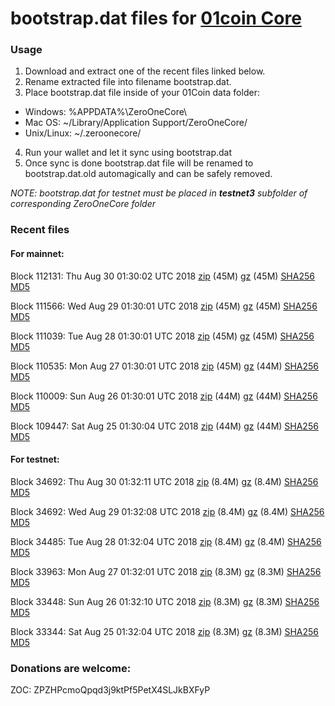 # bootstrap.dat files for [01coin Core](https://01coin.io)

### Usage

1. Download and extract one of the recent files linked below.
2. Rename extracted file into filename bootstrap.dat.
3. Place bootstrap.dat file inside of your 01Coin data folder:
 - Windows: %APPDATA%\ZeroOneCore\
 - Mac OS: ~/Library/Application Support/ZeroOneCore/
 - Unix/Linux: ~/.zeroonecore/
4. Run your wallet and let it sync using bootstrap.dat
5. Once sync is done bootstrap.dat file will be renamed to bootstrap.dat.old automagically and can be safely removed.

_NOTE: bootstrap.dat for testnet must be placed in **testnet3** subfolder of corresponding ZeroOneCore folder_

### Recent files

#### For mainnet:

Block 112131: Thu Aug 30 01:30:02 UTC 2018 [zip](https://files.01coin.io/mainnet/2018-08-30/bootstrap.dat.zip) (45M) [gz](https://files.01coin.io/mainnet/2018-08-30/bootstrap.dat.tar.gz) (45M) [SHA256](https://files.01coin.io/mainnet/2018-08-30/sha256.txt) [MD5](https://files.01coin.io/mainnet/2018-08-30/md5.txt)

Block 111566: Wed Aug 29 01:30:01 UTC 2018 [zip](https://files.01coin.io/mainnet/2018-08-29/bootstrap.dat.zip) (45M) [gz](https://files.01coin.io/mainnet/2018-08-29/bootstrap.dat.tar.gz) (45M) [SHA256](https://files.01coin.io/mainnet/2018-08-29/sha256.txt) [MD5](https://files.01coin.io/mainnet/2018-08-29/md5.txt)

Block 111039: Tue Aug 28 01:30:01 UTC 2018 [zip](https://files.01coin.io/mainnet/2018-08-28/bootstrap.dat.zip) (45M) [gz](https://files.01coin.io/mainnet/2018-08-28/bootstrap.dat.tar.gz) (45M) [SHA256](https://files.01coin.io/mainnet/2018-08-28/sha256.txt) [MD5](https://files.01coin.io/mainnet/2018-08-28/md5.txt)

Block 110535: Mon Aug 27 01:30:01 UTC 2018 [zip](https://files.01coin.io/mainnet/2018-08-27/bootstrap.dat.zip) (45M) [gz](https://files.01coin.io/mainnet/2018-08-27/bootstrap.dat.tar.gz) (44M) [SHA256](https://files.01coin.io/mainnet/2018-08-27/sha256.txt) [MD5](https://files.01coin.io/mainnet/2018-08-27/md5.txt)

Block 110009: Sun Aug 26 01:30:01 UTC 2018 [zip](https://files.01coin.io/mainnet/2018-08-26/bootstrap.dat.zip) (44M) [gz](https://files.01coin.io/mainnet/2018-08-26/bootstrap.dat.tar.gz) (44M) [SHA256](https://files.01coin.io/mainnet/2018-08-26/sha256.txt) [MD5](https://files.01coin.io/mainnet/2018-08-26/md5.txt)

Block 109447: Sat Aug 25 01:30:04 UTC 2018 [zip](https://files.01coin.io/mainnet/2018-08-25/bootstrap.dat.zip) (44M) [gz](https://files.01coin.io/mainnet/2018-08-25/bootstrap.dat.tar.gz) (44M) [SHA256](https://files.01coin.io/mainnet/2018-08-25/sha256.txt) [MD5](https://files.01coin.io/mainnet/2018-08-25/md5.txt)


#### For testnet:

Block 34692: Thu Aug 30 01:32:11 UTC 2018 [zip](https://files.01coin.io/testnet/2018-08-30/bootstrap.dat.zip) (8.4M) [gz](https://files.01coin.io/testnet/2018-08-30/bootstrap.dat.tar.gz) (8.4M) [SHA256](https://files.01coin.io/testnet/2018-08-30/sha256.txt) [MD5](https://files.01coin.io/testnet/2018-08-30/md5.txt)

Block 34692: Wed Aug 29 01:32:08 UTC 2018 [zip](https://files.01coin.io/testnet/2018-08-29/bootstrap.dat.zip) (8.4M) [gz](https://files.01coin.io/testnet/2018-08-29/bootstrap.dat.tar.gz) (8.4M) [SHA256](https://files.01coin.io/testnet/2018-08-29/sha256.txt) [MD5](https://files.01coin.io/testnet/2018-08-29/md5.txt)

Block 34485: Tue Aug 28 01:32:04 UTC 2018 [zip](https://files.01coin.io/testnet/2018-08-28/bootstrap.dat.zip) (8.4M) [gz](https://files.01coin.io/testnet/2018-08-28/bootstrap.dat.tar.gz) (8.4M) [SHA256](https://files.01coin.io/testnet/2018-08-28/sha256.txt) [MD5](https://files.01coin.io/testnet/2018-08-28/md5.txt)

Block 33963: Mon Aug 27 01:32:01 UTC 2018 [zip](https://files.01coin.io/testnet/2018-08-27/bootstrap.dat.zip) (8.3M) [gz](https://files.01coin.io/testnet/2018-08-27/bootstrap.dat.tar.gz) (8.3M) [SHA256](https://files.01coin.io/testnet/2018-08-27/sha256.txt) [MD5](https://files.01coin.io/testnet/2018-08-27/md5.txt)

Block 33448: Sun Aug 26 01:32:10 UTC 2018 [zip](https://files.01coin.io/testnet/2018-08-26/bootstrap.dat.zip) (8.3M) [gz](https://files.01coin.io/testnet/2018-08-26/bootstrap.dat.tar.gz) (8.3M) [SHA256](https://files.01coin.io/testnet/2018-08-26/sha256.txt) [MD5](https://files.01coin.io/testnet/2018-08-26/md5.txt)

Block 33344: Sat Aug 25 01:32:04 UTC 2018 [zip](https://files.01coin.io/testnet/2018-08-25/bootstrap.dat.zip) (8.3M) [gz](https://files.01coin.io/testnet/2018-08-25/bootstrap.dat.tar.gz) (8.3M) [SHA256](https://files.01coin.io/testnet/2018-08-25/sha256.txt) [MD5](https://files.01coin.io/testnet/2018-08-25/md5.txt)


### Donations are welcome:

ZOC: ZPZHPcmoQpqd3j9ktPf5PetX4SLJkBXFyP
